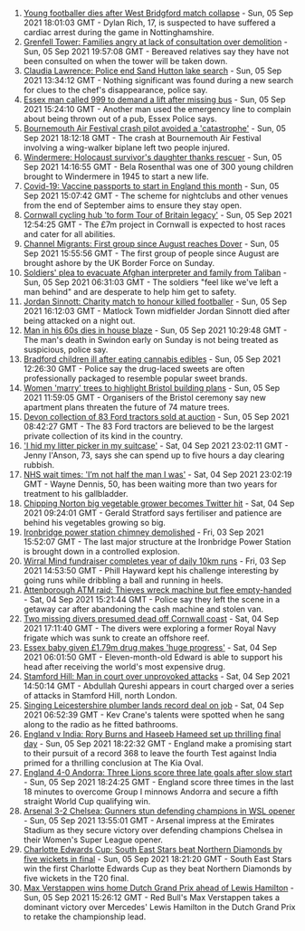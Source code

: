 1. [Young footballer dies after West Bridgford match collapse](https://www.bbc.co.uk/news/uk-england-nottinghamshire-58457214?at_medium=RSS&at_campaign=KARANGA) - Sun, 05 Sep 2021 18:01:03 GMT - Dylan Rich, 17, is suspected to have suffered a cardiac arrest during the game in Nottinghamshire.
2. [Grenfell Tower: Families angry at lack of consultation over demolition](https://www.bbc.co.uk/news/uk-england-london-58447126?at_medium=RSS&at_campaign=KARANGA) - Sun, 05 Sep 2021 19:57:08 GMT - Bereaved relatives say they have not been consulted on when the tower will be taken down.
3. [Claudia Lawrence: Police end Sand Hutton lake search](https://www.bbc.co.uk/news/uk-england-york-north-yorkshire-58455620?at_medium=RSS&at_campaign=KARANGA) - Sun, 05 Sep 2021 13:34:12 GMT - Nothing significant was found during a new search for clues to the chef's disappearance, police say.
4. [Essex man called 999 to demand a lift after missing bus](https://www.bbc.co.uk/news/uk-england-essex-58454926?at_medium=RSS&at_campaign=KARANGA) - Sun, 05 Sep 2021 15:24:10 GMT - Another man used the emergency line to complain about being thrown out of a pub, Essex Police says.
5. [Bournemouth Air Festival crash pilot avoided a 'catastrophe'](https://www.bbc.co.uk/news/uk-england-dorset-58451074?at_medium=RSS&at_campaign=KARANGA) - Sun, 05 Sep 2021 18:12:18 GMT - The crash at Bournemouth Air Festival involving a wing-walker biplane left two people injured.
6. [Windermere: Holocaust survivor's daughter thanks rescuer](https://www.bbc.co.uk/news/uk-england-cumbria-58454557?at_medium=RSS&at_campaign=KARANGA) - Sun, 05 Sep 2021 14:16:55 GMT - Bela Rosenthal was one of 300 young children brought to Windermere in 1945 to start a new life.
7. [Covid-19: Vaccine passports to start in England this month](https://www.bbc.co.uk/news/uk-58452953?at_medium=RSS&at_campaign=KARANGA) - Sun, 05 Sep 2021 15:07:42 GMT - The scheme for nightclubs and other venues from the end of September aims to ensure they stay open.
8. [Cornwall cycling hub 'to form Tour of Britain legacy'](https://www.bbc.co.uk/news/uk-england-cornwall-58454233?at_medium=RSS&at_campaign=KARANGA) - Sun, 05 Sep 2021 12:54:25 GMT - The £7m project in Cornwall is expected to host races and cater for all abilities.
9. [Channel Migrants: First group since August reaches Dover](https://www.bbc.co.uk/news/uk-england-kent-58456993?at_medium=RSS&at_campaign=KARANGA) - Sun, 05 Sep 2021 15:55:56 GMT - The first group of people since August are brought ashore by the UK Border Force on Sunday.
10. [Soldiers' plea to evacuate Afghan interpreter and family from Taliban](https://www.bbc.co.uk/news/uk-england-derbyshire-58426486?at_medium=RSS&at_campaign=KARANGA) - Sun, 05 Sep 2021 06:31:03 GMT - The soldiers "feel like we've left a man behind" and are desperate to help him get to safety.
11. [Jordan Sinnott: Charity match to honour killed footballer](https://www.bbc.co.uk/news/uk-england-nottinghamshire-58438024?at_medium=RSS&at_campaign=KARANGA) - Sun, 05 Sep 2021 16:12:03 GMT - Matlock Town midfielder Jordan Sinnott died after being attacked on a night out.
12. [Man in his 60s dies in house blaze](https://www.bbc.co.uk/news/uk-england-wiltshire-58454004?at_medium=RSS&at_campaign=KARANGA) - Sun, 05 Sep 2021 10:29:48 GMT - The man's death in Swindon early on Sunday is not being treated as suspicious, police say.
13. [Bradford children ill after eating cannabis edibles](https://www.bbc.co.uk/news/uk-england-leeds-58454828?at_medium=RSS&at_campaign=KARANGA) - Sun, 05 Sep 2021 12:26:30 GMT - Police say the drug-laced sweets are often professionally packaged to resemble popular sweet brands.
14. [Women 'marry' trees to highlight Bristol building plans](https://www.bbc.co.uk/news/uk-england-bristol-58423302?at_medium=RSS&at_campaign=KARANGA) - Sun, 05 Sep 2021 11:59:05 GMT - Organisers of the Bristol ceremony say new apartment plans threaten the future of 74 mature trees.
15. [Devon collection of 83 Ford tractors sold at auction](https://www.bbc.co.uk/news/uk-england-devon-58447103?at_medium=RSS&at_campaign=KARANGA) - Sun, 05 Sep 2021 08:42:27 GMT - The 83 Ford tractors are believed to be the largest private collection of its kind in the country.
16. ['I hid my litter picker in my suitcase'](https://www.bbc.co.uk/news/uk-england-leicestershire-58409725?at_medium=RSS&at_campaign=KARANGA) - Sat, 04 Sep 2021 23:02:11 GMT - Jenny I'Anson, 73, says she can spend up to five hours a day clearing rubbish.
17. [NHS wait times: 'I’m not half the man I was'](https://www.bbc.co.uk/news/health-58424718?at_medium=RSS&at_campaign=KARANGA) - Sat, 04 Sep 2021 23:02:19 GMT - Wayne Dennis, 50, has been waiting more than two years for treatment to his gallbladder.
18. [Chipping Norton big vegetable grower becomes Twitter hit](https://www.bbc.co.uk/news/uk-england-oxfordshire-58428295?at_medium=RSS&at_campaign=KARANGA) - Sat, 04 Sep 2021 09:24:01 GMT - Gerald Stratford says fertiliser and patience are behind his vegetables growing so big.
19. [Ironbridge power station chimney demolished](https://www.bbc.co.uk/news/uk-england-shropshire-58436886?at_medium=RSS&at_campaign=KARANGA) - Fri, 03 Sep 2021 15:52:07 GMT - The last major structure at the Ironbridge Power Station is brought down in a controlled explosion.
20. [Wirral Mind fundraiser completes year of daily 10km runs](https://www.bbc.co.uk/news/uk-england-merseyside-58437608?at_medium=RSS&at_campaign=KARANGA) - Fri, 03 Sep 2021 14:53:50 GMT - Phill Hayward kept his challenge interesting by going runs while dribbling a ball and running in heels.
21. [Attenborough ATM raid: Thieves wreck machine but flee empty-handed](https://www.bbc.co.uk/news/uk-england-nottinghamshire-58448325?at_medium=RSS&at_campaign=KARANGA) - Sat, 04 Sep 2021 15:21:44 GMT - Police say they left the scene in a getaway car after abandoning the cash machine and stolen van.
22. [Two missing divers presumed dead off Cornwall coast](https://www.bbc.co.uk/news/uk-england-cornwall-58443729?at_medium=RSS&at_campaign=KARANGA) - Sat, 04 Sep 2021 17:11:40 GMT - The divers were exploring a former Royal Navy frigate which was sunk to create an offshore reef.
23. [Essex baby given £1.79m drug makes 'huge progress'](https://www.bbc.co.uk/news/uk-england-essex-58423608?at_medium=RSS&at_campaign=KARANGA) - Sat, 04 Sep 2021 06:01:50 GMT - Eleven-month-old Edward is able to support his head after receiving the world's most expensive drug.
24. [Stamford Hill: Man in court over unprovoked attacks](https://www.bbc.co.uk/news/uk-england-london-58447120?at_medium=RSS&at_campaign=KARANGA) - Sat, 04 Sep 2021 14:50:14 GMT - Abdullah Qureshi appears in court charged over a series of attacks in Stamford Hill, north London.
25. [Singing Leicestershire plumber lands record deal on job](https://www.bbc.co.uk/news/uk-england-leicestershire-58438715?at_medium=RSS&at_campaign=KARANGA) - Sat, 04 Sep 2021 06:52:39 GMT - Kev Crane's talents were spotted when he sang along to the radio as he fitted bathrooms.
26. [England v India: Rory Burns and Haseeb Hameed set up thrilling final day](https://www.bbc.co.uk/sport/cricket/58457293?at_medium=RSS&at_campaign=KARANGA) - Sun, 05 Sep 2021 18:22:32 GMT - England make a promising start to their pursuit of a record 368 to leave the fourth Test against India primed for a thrilling conclusion at The Kia Oval.
27. [England 4-0 Andorra: Three Lions score three late goals after slow start](https://www.bbc.co.uk/sport/football/58372986?at_medium=RSS&at_campaign=KARANGA) - Sun, 05 Sep 2021 18:24:25 GMT - England score three times in the last 18 minutes to overcome Group I minnows Andorra and secure a fifth straight World Cup qualifying win.
28. [Arsenal 3-2 Chelsea: Gunners stun defending champions in WSL opener](https://www.bbc.co.uk/sport/football/58373001?at_medium=RSS&at_campaign=KARANGA) - Sun, 05 Sep 2021 13:55:01 GMT - Arsenal impress at the Emirates Stadium as they secure victory over defending champions Chelsea in their Women's Super League opener.
29. [Charlotte Edwards Cup: South East Stars beat Northern Diamonds by five wickets in final](https://www.bbc.co.uk/sport/cricket/58455066?at_medium=RSS&at_campaign=KARANGA) - Sun, 05 Sep 2021 18:21:20 GMT - South East Stars win the first Charlotte Edwards Cup as they beat Northern Diamonds by five wickets in the T20 final.
30. [Max Verstappen wins home Dutch Grand Prix ahead of Lewis Hamilton](https://www.bbc.co.uk/sport/formula1/58455786?at_medium=RSS&at_campaign=KARANGA) - Sun, 05 Sep 2021 15:26:12 GMT - Red Bull's Max Verstappen takes a dominant victory over Mercedes' Lewis Hamilton in the Dutch Grand Prix to retake the championship lead.
